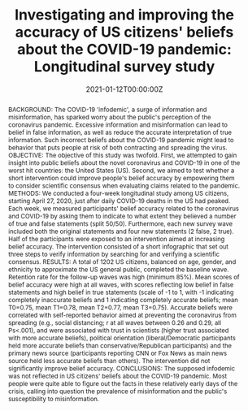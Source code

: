 ---
title: "Investigating and improving the accuracy of US citizens' beliefs about the COVID-19 pandemic: Longitudinal survey study"

# Authors
# If you created a profile for a user (e.g. the default `admin` user), write the username (folder name) here 
# and it will be replaced with their full name and linked to their profile.
authors:
- admin
- Gabi Schaap
- Harm Veling
- Moniek Buijzen

date: "2021-01-12T00:00:00Z"
doi: "10.2196/24069"

# Schedule page publish date (NOT publication's date).
publishDate: "2017-01-01T00:00:00Z"

# Publication type.
# Legend: 0 = Uncategorized; 1 = Conference paper; 2 = Journal article;
# 3 = Preprint / Working Paper; 4 = Report; 5 = Book; 6 = Book section;
# 7 = Thesis; 8 = Patent
publication_types: ["2"]

# Publication name and optional abbreviated publication name.
publication: In *Journal of Medical Internet Research*
publication_short: In *JMIR*

abstract: "BACKGROUND: The COVID-19 'infodemic', a surge of information and misinformation, has sparked worry about the public's perception of the coronavirus pandemic. Excessive information and misinformation can lead to belief in false information, as well as reduce the accurate interpretation of true information. Such incorrect beliefs about the COVID-19 pandemic might lead to behavior that puts people at risk of both contracting and spreading the virus. OBJECTIVE: The objective of this study was twofold. First, we attempted to gain insight into public beliefs about the novel coronavirus and COVID-19 in one of the worst hit countries: the United States (US). Second, we aimed to test whether a short intervention could improve people's belief accuracy by empowering them to consider scientific consensus when evaluating claims related to the pandemic. METHODS: We conducted a four-week longitudinal study among US citizens, starting April 27, 2020, just after daily COVID-19 deaths in the US had peaked. Each week, we measured participants' belief accuracy related to the coronavirus and COVID-19 by asking them to indicate to what extent they believed a number of true and false statements (split 50/50). Furthermore, each new survey wave included both the original statements and four new statements (2 false, 2 true). Half of the participants were exposed to an intervention aimed at increasing belief accuracy. The intervention consisted of a short infographic that set out three steps to verify information by searching for and verifying a scientific consensus. RESULTS: A total of 1202 US citizens, balanced on age, gender, and ethnicity to approximate the US general public, completed the baseline wave. Retention rate for the follow-up waves was high (minimum 85%). Mean scores of belief accuracy were high at all waves, with scores reflecting low belief in false statements and high belief in true statements (scale of -1 to 1, with -1 indicating completely inaccurate beliefs and 1 indicating completely accurate beliefs; mean T0=0.75, mean T1=0.78, mean T2=0.77, mean T3=0.75). Accurate beliefs were correlated with self-reported behavior aimed at preventing the coronavirus from spreading (e.g., social distancing; r at all waves between 0.26 and 0.29, all Ps<.001), and were associated with trust in scientists (higher trust associated with more accurate beliefs), political orientation (liberal/Democratic participants held more accurate beliefs than conservative/Republican participants) and the primary news source (participants reporting CNN or Fox News as main news source held less accurate beliefs than others). The intervention did not significantly improve belief accuracy. CONCLUSIONS: The supposed infodemic was not reflected in US citizens' beliefs about the COVID-19 pandemic. Most people were quite able to figure out the facts in these relatively early days of the crisis, calling into question the prevalence of misinformation and the public's susceptibility to misinformation."

# Summary. An optional shortened abstract.
summary: 

tags: []

# Display this page in the Featured widget?
featured: true

# Custom links (uncomment lines below)
# links:
# - name: Custom Link
#   url: http://example.org

url_pdf: 'http://www.jmir.org/2021/1/e24069/'
url_code: 'https://osf.io/4e9ky/'
url_dataset: 'https://osf.io/4e9ky/'
url_poster: ''
url_project: ''
url_slides: ''
url_source: ''
url_video: ''

# Featured image
# To use, add an image named `featured.jpg/png` to your page's folder. 
image:
  caption: 'Image credit: '
  focal_point: ""
  preview_only: false

---